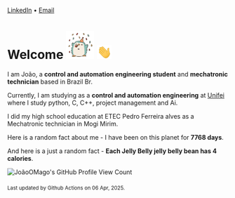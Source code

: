 [LinkedIn](https://www.linkedin.com/in/joão-pedro-gozzoli-b95641301/) &bull;
[Email](joaopedrogozzoli@gmail.com)

# Welcome <img src="happy.gif" height="64px" /> <img src="wave.gif" height="32px" />

I am João, a  **control and automation engineering student** and **mechatronic technician** based in Brazil Br.

Currently, I am studying as a **control and automation engineering** at [Unifei](https://unifei.edu.br) where I study python, C, C++, project management and Ai.

I did my high school education at ETEC Pedro Ferreira alves as a Mechatronic technician in Mogi Mirim.

Here is a random fact about me - I have been on this planet for **7768 days**.

And here is a just a random fact -  **Each Jelly Belly jelly belly bean has 4 calories**.

![JoãoOMago's GitHub Profile View Count](https://komarev.com/ghpvc/?username=JoaoOMago)

<sub>Last updated by Github Actions on 06 Apr, 2025.</sub>
